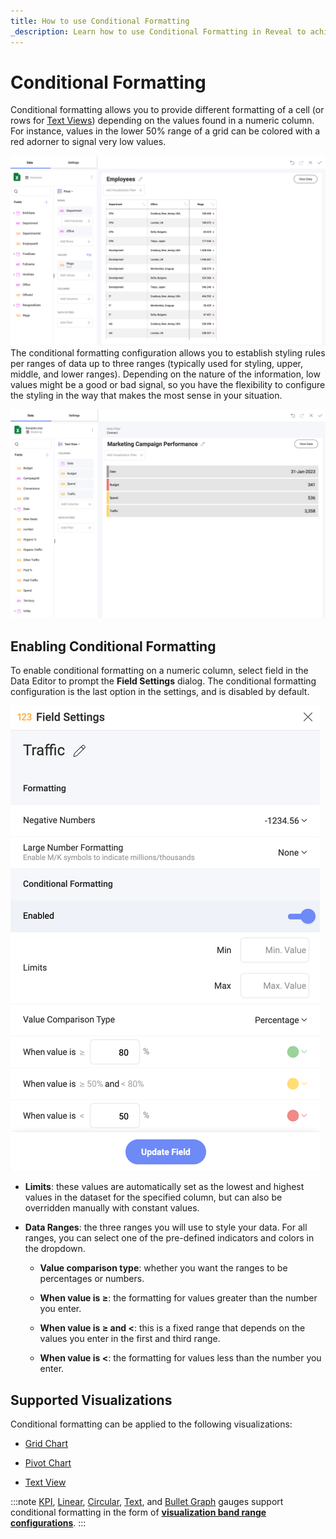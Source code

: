 ```yaml
---
title: How to use Conditional Formatting
_description: Learn how to use Conditional Formatting in Reveal to achieve more precise data visualizations.
---
```


# Conditional Formatting

Conditional formatting allows you to provide different formatting of a
cell (or rows for [Text Views](../chart-types/text-view.md)) depending on the values found
in a numeric column. For instance, values in the lower 50% range of a
grid can be colored with a red adorner to signal very low values.

![Pivot table view conditional formatting in the Visualization editor](images/conditional-formatting-pivot-table-view.png)
The conditional formatting configuration allows you to establish styling
rules per ranges of data up to three ranges (typically used for styling,
upper, middle, and lower ranges). Depending on the nature of the
information, low values might be a good or bad signal, so you have the
flexibility to configure the styling in the way that makes the most
sense in your situation.

![Text view conditional formatting showing Marketing Metrics Visualization](images/text-view-conditional-formatting-example.png)
## Enabling Conditional Formatting

To enable conditional formatting on a numeric column, select field in
the Data Editor to prompt the **Field Settings** dialog. The conditional
formatting configuration is the last option in the settings, and is
disabled by default.

![Conditional formatting configuration in Field settings menu](images/conditional-formatting-configuration-fields-settings-dialog.png)
  - **Limits**: these values are automatically set as the lowest and
    highest values in the dataset for the specified column, but can also
    be overridden manually with constant values.

  - **Data Ranges**: the three ranges you will use to style your data.
    For all ranges, you can select one of the pre-defined indicators and
    colors in the dropdown.

      - **Value comparison type**: whether you want the ranges to be
        percentages or numbers.

      - **When value is ≥**: the formatting for values greater than the
        number you enter.

      - **When value is ≥ and \<**: this is a fixed range that depends
        on the values you enter in the first and third range.

      - **When value is \<**: the formatting for values less than the
        number you enter.

## Supported Visualizations

Conditional formatting can be applied to the following visualizations:

  - [Grid Chart](../chart-types/grid-chart.md)

  - [Pivot Chart](../chart-types/pivot-table.md)

  - [Text View](../chart-types/text-view.md)

:::note
[KPI](../chart-types/kpi-gauge.md), [Linear](../chart-types/gauge-charts.md#linear-gauge), [Circular](../chart-types/gauge-charts.md#circular-gauge), [Text](../chart-types/gauge-charts.md#text-gauge), and [Bullet Graph](../chart-types/gauge-charts.md#bullet-graph) gauges support conditional formatting in the form of [**visualization band range configurations**](../chart-types/gauge-charts.md#bands-configuration).
:::
